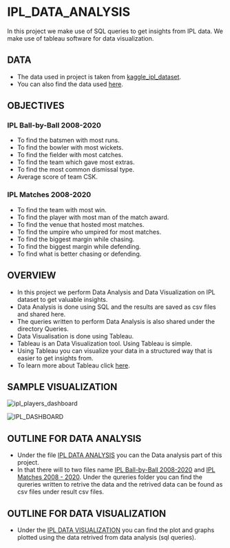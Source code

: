 # IPL_DATA_ANALYSIS
In this project we make use of SQL queries to get insights from IPL data. We make use of tableau software for data visualization.

## DATA
* The data used in project is taken from [kaggle_ipl_dataset](https://www.kaggle.com/patrickb1912/ipl-complete-dataset-20082020).
* You can also find the data used [here](https://github.com/srikanth2102/IPL_DATA_ANALYSIS/tree/main/data).

## OBJECTIVES

### IPL Ball-by-Ball 2008-2020
* To find the batsmen with most runs.
* To find the bowler with most wickets.
* To find the fielder with most catches.
* To find the team which gave most extras.
* To find the most common dismissal type.
* Average score of team CSK.

### IPL Matches 2008-2020
* To find the team with most win.
* To find the  player with most man of the match award.
* To find the venue that hosted most matches.
* To find the umpire who umpired for most matches.
* To find the biggest margin while chasing.
* To find the biggest margin while defending.
* To find what is better chasing or defending.

## OVERVIEW
* In this project we perform Data Analysis and Data Visualization on IPL dataset to get valuable insights.
* Data Analysis is done using SQL and the results are saved as csv files and shared here.
* The queries written to perform Data Analysis is also shared under the directory Queries.
* Data Visualisation is done using Tableau.
* Tableau is an Data Visualization tool. Using Tableau is simple.
* Using Tableau you can visualize your data in a structured way that is easier to get insights from.
* To learn more about Tableau click [here](https://www.tableau.com/). 

## SAMPLE VISUALIZATION
![ipl_players_dashboard](https://user-images.githubusercontent.com/66214509/129483315-5cc82535-7e47-4cb7-af13-745bc3cfb7c9.png)

![IPL_DASHBOARD](https://user-images.githubusercontent.com/66214509/129483333-ff401e37-329d-424c-9f3c-1e50ad506f19.png)

## OUTLINE FOR DATA ANALYSIS
* Under the file [IPL DATA ANALYSIS](https://github.com/srikanth2102/IPL_DATA_ANALYSIS/tree/main/IPL%20DATA%20ANALYSIS) you can the Data analysis part of this project.
* In that there will to two files name [IPL Ball-by-Ball 2008-2020](https://github.com/srikanth2102/IPL_DATA_ANALYSIS/tree/main/IPL%20DATA%20ANALYSIS/IPL%20Ball-by-Ball%202008-2020) and [IPL Matches 2008 - 2020](https://github.com/srikanth2102/IPL_DATA_ANALYSIS/tree/main/IPL_DATA_VISUALIZATION). Under the qureries folder you can find the qureries written to retrive the data and the retrived data can be found as csv files under result csv files.

## OUTLINE FOR DATA VISUALIZATION
* Under the [IPL DATA VISUALIZATION](https://github.com/srikanth2102/IPL_DATA_ANALYSIS/tree/main/IPL_DATA_VISUALIZATION) you can find the plot and graphs plotted using the data retrived from data analysis (sql queries).
